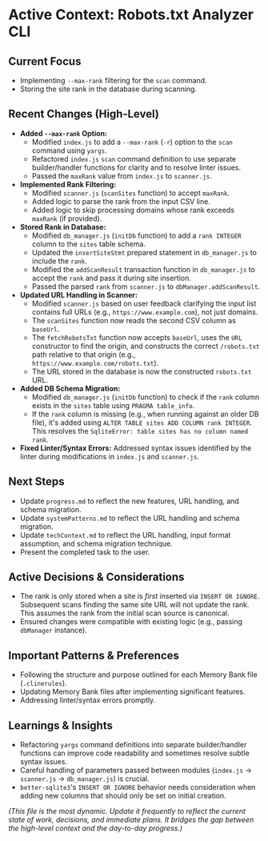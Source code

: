 # Active Context: Robots.txt Analyzer CLI

## Current Focus

- Implementing `--max-rank` filtering for the `scan` command.
- Storing the site rank in the database during scanning.

## Recent Changes (High-Level)

- **Added `--max-rank` Option:**
  - Modified `index.js` to add a `--max-rank` (`-r`) option to the `scan` command using `yargs`.
  - Refactored `index.js` `scan` command definition to use separate builder/handler functions for clarity and to resolve linter issues.
  - Passed the `maxRank` value from `index.js` to `scanner.js`.
- **Implemented Rank Filtering:**
  - Modified `scanner.js` (`scanSites` function) to accept `maxRank`.
  - Added logic to parse the rank from the input CSV line.
  - Added logic to skip processing domains whose rank exceeds `maxRank` (if provided).
- **Stored Rank in Database:**
  - Modified `db_manager.js` (`initDb` function) to add a `rank INTEGER` column to the `sites` table schema.
  - Updated the `insertSiteStmt` prepared statement in `db_manager.js` to include the `rank`.
  - Modified the `addScanResult` transaction function in `db_manager.js` to accept the `rank` and pass it during site insertion.
  - Passed the parsed `rank` from `scanner.js` to `dbManager.addScanResult`.
- **Updated URL Handling in Scanner:**
  - Modified `scanner.js` based on user feedback clarifying the input list contains full URLs (e.g., `https://www.example.com`), not just domains.
  - The `scanSites` function now reads the second CSV column as `baseUrl`.
  - The `fetchRobotsTxt` function now accepts `baseUrl`, uses the `URL` constructor to find the origin, and constructs the correct `/robots.txt` path relative to that origin (e.g., `https://www.example.com/robots.txt`).
  - The URL stored in the database is now the constructed `robots.txt` URL.
- **Added DB Schema Migration:**
  - Modified `db_manager.js` (`initDb` function) to check if the `rank` column exists in the `sites` table using `PRAGMA table_info`.
  - If the `rank` column is missing (e.g., when running against an older DB file), it's added using `ALTER TABLE sites ADD COLUMN rank INTEGER`. This resolves the `SqliteError: table sites has no column named rank`.
- **Fixed Linter/Syntax Errors:** Addressed syntax issues identified by the linter during modifications in `index.js` and `scanner.js`.

## Next Steps

- Update `progress.md` to reflect the new features, URL handling, and schema migration.
- Update `systemPatterns.md` to reflect the URL handling and schema migration.
- Update `techContext.md` to reflect the URL handling, input format assumption, and schema migration technique.
- Present the completed task to the user.

## Active Decisions & Considerations

- The rank is only stored when a site is _first_ inserted via `INSERT OR IGNORE`. Subsequent scans finding the same site URL will not update the rank. This assumes the rank from the initial scan source is canonical.
- Ensured changes were compatible with existing logic (e.g., passing `dbManager` instance).

## Important Patterns & Preferences

- Following the structure and purpose outlined for each Memory Bank file (`.clinerules`).
- Updating Memory Bank files after implementing significant features.
- Addressing linter/syntax errors promptly.

## Learnings & Insights

- Refactoring `yargs` command definitions into separate builder/handler functions can improve code readability and sometimes resolve subtle syntax issues.
- Careful handling of parameters passed between modules (`index.js` -> `scanner.js` -> `db_manager.js`) is crucial.
- `better-sqlite3`'s `INSERT OR IGNORE` behavior needs consideration when adding new columns that should only be set on initial creation.

_(This file is the most dynamic. Update it frequently to reflect the current state of work, decisions, and immediate plans. It bridges the gap between the high-level context and the day-to-day progress.)_
